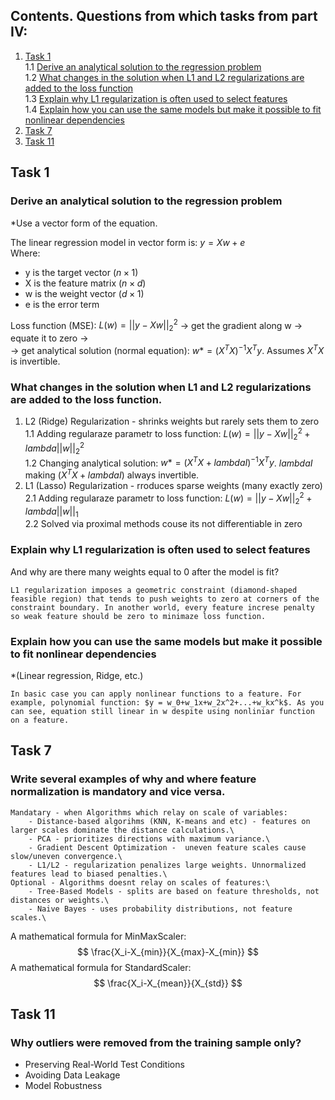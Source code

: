 ## Contents. Questions from which tasks from part IV:

1. [Task 1](#task-1) \
    1.1 [Derive an analytical solution to the regression problem](#derive-an-analytical-solution-to-the-regression-problem)  
    1.2 [What changes in the solution when L1 and L2 regularizations are added to the loss function](#What-changes-in-the-solution-when-L1-and-L2-regularizations-are-added-to-the-loss-function)  
    1.3 [Explain why L1 regularization is often used to select features](#explain-why-L1-regularization-is-often-used-to-select-features)  
    1.4 [Explain how you can use the same models but make it possible to fit nonlinear dependencies](#Explain-how-you-can-use-the-same-models-but-make-it-possible-to-fit-nonlinear-dependencies)
2. [Task 7](#task-7)
2. [Task 11](#task-11)

## Task 1
### Derive an analytical solution to the regression problem
*Use a vector form of the equation.

The linear regression model in vector form is: $y = Xw+e$  
Where:
* y is the target vector $(n×1)$
* X is the feature matrix $(n×d)$
* w is the weight vector $(d×1)$ 
* e is the error term

Loss function (MSE): $L(w) = ||y-Xw||_2^2$ -> get the gradient along w -> equate it to zero ->  
-> get analytical solution (normal equation): $w* = (X^TX)^{-1}X^Ty$. Assumes $X^TX$ is invertible.

### What changes in the solution when L1 and L2 regularizations are added to the loss function.
1. L2 (Ridge) Regularization - shrinks weights but rarely sets them to zero  
    1.1 Adding regularaze parametr to loss function: $L(w) = ||y-Xw||_2^2 + lambda||w||_2^2$  
    1.2 Changing analytical solution: $w* = (X^TX+lambdaI)^{-1}X^Ty$. $lambdaI$ making $(X^TX+lambdaI)$ always invertible.
2. L1 (Lasso) Regularization - rroduces sparse weights (many exactly zero)  
    2.1 Adding regularaze parametr to loss function: $L(w) = ||y-Xw||_2^2 + lambda||w||_1$  
    2.2 Solved via proximal methods couse its not differentiable in zero
### Explain why L1 regularization is often used to select features
And why are there many weights equal to 0 after the model is fit?  

    L1 regularization imposes a geometric constraint (diamond-shaped feasible region) that tends to push weights to zero at corners of the constraint boundary. In another world, every feature increse penalty so weak feature should be zero to minimaze loss function.
### Explain how you can use the same models but make it possible to fit nonlinear dependencies
*(Linear regression, Ridge, etc.)  

    In basic case you can apply nonlinear functions to a feature. For example, polynomial function: $y = w_0+w_1x+w_2x^2+...+w_kx^k$. As you can see, equation still linear in w despite using nonliniar function on a feature.

## Task 7
### Write several examples of why and where feature normalization is mandatory and vice versa.
    Mandatary - when Algorithms which relay on scale of variables:  
        - Distance-based algorihms (KNN, K-means and etc) - features on larger scales dominate the distance calculations.\
        - PCA - prioritizes directions with maximum variance.\
        - Gradient Descent Optimization -  uneven feature scales cause slow/uneven convergence.\
        - L1/L2 - regularization penalizes large weights. Unnormalized features lead to biased penalties.\
    Optional - Algorithms doesnt relay on scales of features:\
        - Tree-Based Models - splits are based on feature thresholds, not distances or weights.\
        - Naive Bayes - uses probability distributions, not feature scales.\

A mathematical formula for MinMaxScaler: 
$$
\frac{X_i-X_{min}}{X_{max}-X_{min}}
$$
A mathematical formula for StandardScaler: 
$$
\frac{X_i-X_{mean}}{X_{std}}
$$

## Task 11
### Why outliers were removed from the training sample only?
* Preserving Real-World Test Conditions
* Avoiding Data Leakage
* Model Robustness
